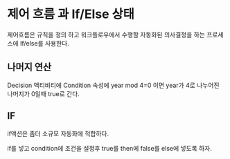# 제어 흐름 과 If/Else 상태

제어흐름은 규칙을 정의 하고 워크플로우에서 수행할 자동화된 의사결정을 하는 프로세스에 If/else를 사용한다.

## 나머지 연산

Decision 액티비티에 Condition 속성에 year mod 4=0 이면 year가 4로 나누어진 나머지가 0일때 true로 간다.

## IF

if액션은 좀더 소규모 자동화에 적합하다.

if를 넣고 condition에 조건을 설정후 true를 then에 false를 else에 넣도록 하자.

